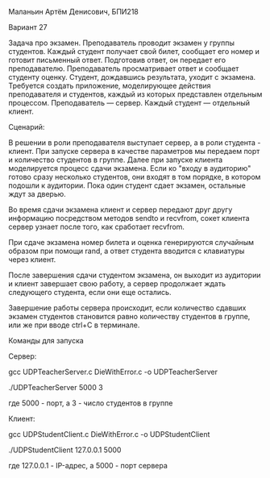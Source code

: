 Маланьин Артём Денисович, БПИ218


Вариант 27

Задача про экзамен. Преподаватель проводит экзамен у группы студентов. Каждый студент получает свой билет, сообщает его
номер и готовит письменный ответ. Подготовив ответ, он передает его преподавателю. Преподаватель просматривает ответ и сообщает студенту оценку. Студент, дождавшись результата, уходит с
экзамена. Требуется создать приложение, моделирующее
действия преподавателя и студентов, каждый из которых представлен отдельным процессом. Преподаватель —
сервер. Каждый студент — отдельный клиент.


Сценарий:

В решении в роли преподавателя выступает сервер, а в роли студента - клиент.
При запуске сервера в качестве параметров мы передаем порт и количество студентов в группе.
Далее при запуске клиента моделируется процесс сдачи экзамена. Если ко "входу в аудиторию" готово сразу несколько студентов, они входят в том порядке, в котором подошли к аудитории. Пока один студент сдает экзамен, остальные ждут за дверью.

Во время сдачи экзамена клиент и сервер передают друг другу информацию посредством методов sendto и recvfrom, сокет клиента сервер узнает после того, как сработает recvfrom.

При сдаче экзамена номер билета и оценка генерируются случайным образом при помощи rand, а ответ студента вводится с клавиатуры через клиент.

После завершения сдачи студентом экзамена, он выходит из аудитории и клиент завершает свою работу, а сервер продолжает ждать следующего студента, если они еще остались.

Завершение работы сервера происходит, если количество сдавших экзамен студентов становится равно количеству студентов в группе, или же при вводе ctrl+C в терминале.


Команды для запуска


Сервер:

gcc UDPTeacherServer.c DieWithError.c -o UDPTeacherServer

./UDPTeacherServer 5000 3

где 5000 - порт, а 3 - число студентов в группе


Клиент:

gcc UDPStudentClient.c DieWithError.c -o UDPStudentClient

./UDPStudentClient 127.0.0.1 5000

где 127.0.0.1 - IP-адрес, а 5000 - порт сервера






